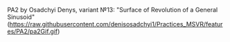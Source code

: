 PA2 by Osadchyi Denys, variant №13: "Surface of Revolution of a General Sinusoid"
(https://raw.githubusercontent.com/denisosadchyi1/Practices_MSVR/features/PA2/pa2Gif.gif)